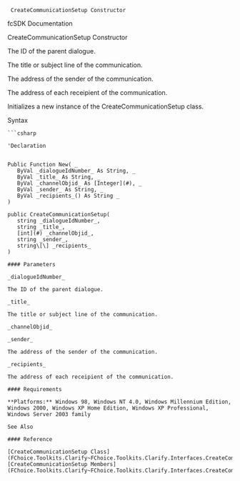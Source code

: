 ﻿     CreateCommunicationSetup Constructor                                                   

fcSDK Documentation

CreateCommunicationSetup Constructor

The ID of the parent dialogue.

The title or subject line of the communication.

The address of the sender of the communication.

The address of each receipient of the communication.

Initializes a new instance of the CreateCommunicationSetup class.

Syntax

```vbnet
```csharp

'Declaration
 

Public Function New( _
   ByVal _dialogueIdNumber_ As String, _
   ByVal _title_ As String, _
   ByVal _channelObjid_ As [Integer](#), _
   ByVal _sender_ As String, _
   ByVal _recipients_() As String _
)

public CreateCommunicationSetup( 
   string _dialogueIdNumber_,
   string _title_,
   [int](#) _channelObjid_,
   string _sender_,
   string\[\] _recipients_
)

#### Parameters

_dialogueIdNumber_

The ID of the parent dialogue.

_title_

The title or subject line of the communication.

_channelObjid_

_sender_

The address of the sender of the communication.

_recipients_

The address of each receipient of the communication.

#### Requirements

**Platforms:** Windows 98, Windows NT 4.0, Windows Millennium Edition, Windows 2000, Windows XP Home Edition, Windows XP Professional, Windows Server 2003 family

See Also

#### Reference

[CreateCommunicationSetup Class](FChoice.Toolkits.Clarify~FChoice.Toolkits.Clarify.Interfaces.CreateCommunicationSetup.md)  
[CreateCommunicationSetup Members](FChoice.Toolkits.Clarify~FChoice.Toolkits.Clarify.Interfaces.CreateCommunicationSetup_members.md)